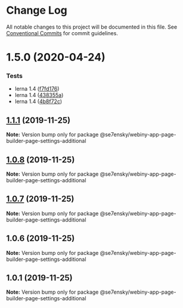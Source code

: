 # Change Log

All notable changes to this project will be documented in this file.
See [Conventional Commits](https://conventionalcommits.org) for commit guidelines.

# 1.5.0 (2020-04-24)


### Tests

* lerna 1.4 ([f7fd176](https://github.com/SE7ENSKY/se7ensky-webiny-plugins/commit/f7fd176e4758f9de38a6399e04392e248448f0a4))
* lerna 1.4 ([438355a](https://github.com/SE7ENSKY/se7ensky-webiny-plugins/commit/438355aad6cecb4a82ead77fd8510c29ce9424ce))
* lerna 1.4 ([4b8f72c](https://github.com/SE7ENSKY/se7ensky-webiny-plugins/commit/4b8f72ceac05a33f7e1958bd5e4a5a7cd0f31fa7))





## [1.1.1](https://github.com/SE7ENSKY/se7ensky-webiny-plugins/compare/@se7ensky/webiny-app-page-builder-page-settings-additional@1.0.8...@se7ensky/webiny-app-page-builder-page-settings-additional@1.1.1) (2019-11-25)

**Note:** Version bump only for package @se7ensky/webiny-app-page-builder-page-settings-additional





## [1.0.8](https://github.com/SE7ENSKY/se7ensky-webiny-plugins/compare/@se7ensky/webiny-app-page-builder-page-settings-additional@1.0.7...@se7ensky/webiny-app-page-builder-page-settings-additional@1.0.8) (2019-11-25)

**Note:** Version bump only for package @se7ensky/webiny-app-page-builder-page-settings-additional





## [1.0.7](https://github.com/SE7ENSKY/se7ensky-webiny-plugins/compare/@se7ensky/webiny-app-page-builder-page-settings-additional@1.0.6...@se7ensky/webiny-app-page-builder-page-settings-additional@1.0.7) (2019-11-25)

**Note:** Version bump only for package @se7ensky/webiny-app-page-builder-page-settings-additional





## 1.0.6 (2019-11-25)

**Note:** Version bump only for package @se7ensky/webiny-app-page-builder-page-settings-additional





## 1.0.1 (2019-11-25)

**Note:** Version bump only for package @se7ensky/webiny-app-page-builder-page-settings-additional
